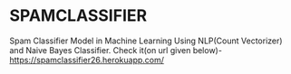 # SPAMCLASSIFIER
Spam Classifier Model in Machine Learning Using NLP(Count Vectorizer) and Naive Bayes Classifier. Check it(on url given below)-
https://spamclassifier26.herokuapp.com/

